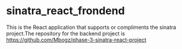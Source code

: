 # sinatra_react_frondend
This is the React application that supports or compliments the sinatra project.The repository for the backend project is https://github.com/Mbogz/phase-3-sinatra-react-project
